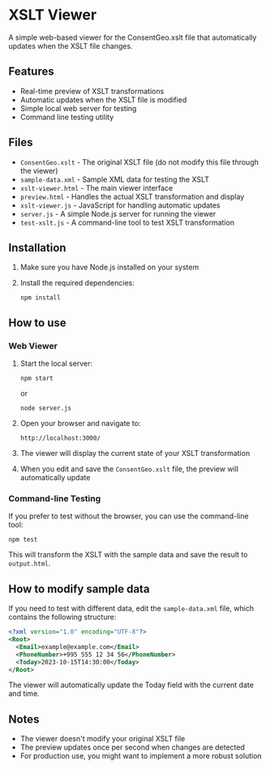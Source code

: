 # XSLT Viewer

A simple web-based viewer for the ConsentGeo.xslt file that automatically updates when the XSLT file changes.

## Features

- Real-time preview of XSLT transformations
- Automatic updates when the XSLT file is modified
- Simple local web server for testing
- Command line testing utility

## Files

- `ConsentGeo.xslt` - The original XSLT file (do not modify this file through the viewer)
- `sample-data.xml` - Sample XML data for testing the XSLT
- `xslt-viewer.html` - The main viewer interface
- `preview.html` - Handles the actual XSLT transformation and display
- `xslt-viewer.js` - JavaScript for handling automatic updates
- `server.js` - A simple Node.js server for running the viewer
- `test-xslt.js` - A command-line tool to test XSLT transformation

## Installation

1. Make sure you have Node.js installed on your system

2. Install the required dependencies:
   ```
   npm install
   ```

## How to use

### Web Viewer

1. Start the local server:
   ```
   npm start
   ```
   or
   ```
   node server.js
   ```

2. Open your browser and navigate to:
   ```
   http://localhost:3000/
   ```

3. The viewer will display the current state of your XSLT transformation

4. When you edit and save the `ConsentGeo.xslt` file, the preview will automatically update

### Command-line Testing

If you prefer to test without the browser, you can use the command-line tool:

```
npm test
```

This will transform the XSLT with the sample data and save the result to `output.html`.

## How to modify sample data

If you need to test with different data, edit the `sample-data.xml` file, which contains the following structure:

```xml
<?xml version="1.0" encoding="UTF-8"?>
<Root>
  <Email>example@example.com</Email>
  <PhoneNumber>+995 555 12 34 56</PhoneNumber>
  <Today>2023-10-15T14:30:00</Today>
</Root>
```

The viewer will automatically update the Today field with the current date and time.

## Notes

- The viewer doesn't modify your original XSLT file
- The preview updates once per second when changes are detected
- For production use, you might want to implement a more robust solution 